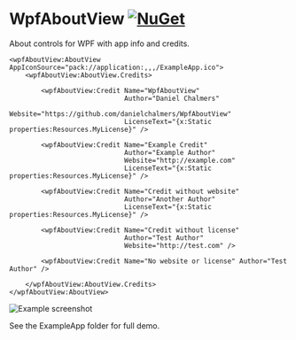 # WpfAboutView [![NuGet](https://img.shields.io/nuget/v/WpfAboutView.svg)](https://www.nuget.org/packages/WpfAboutView)

About controls for WPF with app info and credits.

```xaml
<wpfAboutView:AboutView AppIconSource="pack://application:,,,/ExampleApp.ico">
    <wpfAboutView:AboutView.Credits>

        <wpfAboutView:Credit Name="WpfAboutView"
                             Author="Daniel Chalmers"
                             Website="https://github.com/danielchalmers/WpfAboutView"
                             LicenseText="{x:Static properties:Resources.MyLicense}" />

        <wpfAboutView:Credit Name="Example Credit"
                             Author="Example Author"
                             Website="http://example.com"
                             LicenseText="{x:Static properties:Resources.MyLicense}" />

        <wpfAboutView:Credit Name="Credit without website"
                             Author="Another Author"
                             LicenseText="{x:Static properties:Resources.MyLicense}" />

        <wpfAboutView:Credit Name="Credit without license"
                             Author="Test Author"
                             Website="http://test.com" />

        <wpfAboutView:Credit Name="No website or license" Author="Test Author" />

    </wpfAboutView:AboutView.Credits>
</wpfAboutView:AboutView>
```

![Example screenshot](https://user-images.githubusercontent.com/7112040/165429932-00d7512c-655c-4071-bce7-9eb81d1a8fb7.png)

See the ExampleApp folder for full demo.
